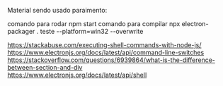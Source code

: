 Material sendo usado paraimento:  

comando para rodar npm start
comando para compilar npx electron-packager . teste --platform=win32 --overwrite

https://stackabuse.com/executing-shell-commands-with-node-js/  
https://www.electronjs.org/docs/latest/api/command-line-switches   
https://stackoverflow.com/questions/6939864/what-is-the-difference-between-section-and-div    
https://www.electronjs.org/docs/latest/api/shell